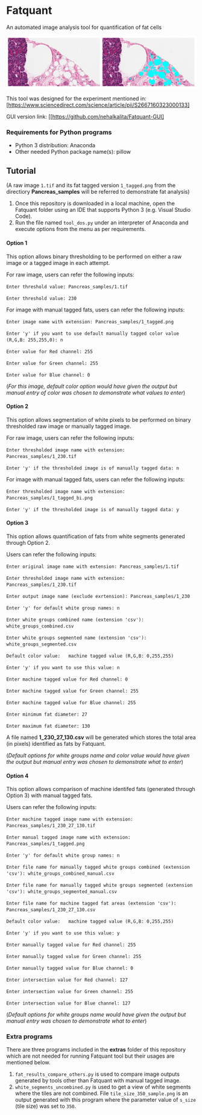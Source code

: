 # Fatquant
 An automated image analysis tool for quantification of fat cells

![alt text](Fatquant_readme_display.png)

This tool was designed for the experiment mentioned in:
[https://www.sciencedirect.com/science/article/pii/S2667160323000133]

GUI version link:
[[https://github.com/nehalkalita/Fatquant-GUI]

### Requirements for Python programs
* Python 3 distribution: Anaconda
* Other needed Python package name(s): pillow 

## Tutorial
(A raw image `1.tif` and its fat tagged version `1_tagged.png` from the directiory **Pancreas_samples** will be referred to demonstrate fat analysis)

1) Once this repository is downloaded in a local machine, open the Fatquant folder using an IDE that supports Python 3 (e.g. Visual Studio Code).
2) Run the file named `tool_dos.py` under an interpreter of Anaconda and execute options from the menu as per requirements.

#### Option 1
This option allows binary thresholding to be performed on either a raw image or a tagged image in each attempt.

For raw image, users can refer the following inputs:

`Enter threshold value: Pancreas_samples/1.tif`

`Enter threshold value: 230`

For image with manual tagged fats, users can refer the following inputs:

`Enter image name with extension: Pancreas_samples/1_tagged.png`

`Enter 'y' if you want to use default manually tagged color value (R,G,B: 255,255,0): n`

`Enter value for Red channel: 255`

`Enter value for Green channel: 255`

`Enter value for Blue channel: 0`

(*For this image, default color option would have given the output but manual entry of color was chosen to demonstrate what values to enter*)

#### Option 2
This option allows segmentation of white pixels to be performed on binary thresholded raw image or manually tagged image.

For raw image, users can refer the following inputs:

`Enter thresholded image name with extension: Pancreas_samples/1_230.tif`

`Enter 'y' if the thresholded image is of manually tagged data: n`

For image with manual tagged fats, users can refer the following inputs:

`Enter thresholded image name with extension: Pancreas_samples/1_tagged_bi.png`

`Enter 'y' if the thresholded image is of manually tagged data: y`

#### Option 3
This option allows quantification of fats from white segments generated through Option 2.

Users can refer the following inputs:

`Enter original image name with extension: Pancreas_samples/1.tif`

`Enter thresholded image name with extension: Pancreas_samples/1_230.tif`

`Enter output image name (exclude exrtension): Pancreas_samples/1_230`

`Enter 'y' for default white group names: n`

`Enter white groups combined name (extension 'csv'): white_groups_combined.csv`

`Enter white groups segmented name (extension 'csv'): white_groups_segmented.csv`

`Default color value:  
machine tagged value (R,G,B: 0,255,255)`

`Enter 'y' if you want to use this value: n`

`Enter machine tagged value for Red channel: 0`

`Enter machine tagged value for Green channel: 255`

`Enter machine tagged value for Blue channel: 255`

`Enter minimum fat diameter: 27`

`Enter maximum fat diameter: 130`

A file named **1_230_27_130.csv** will be generated which stores the total area (in pixels) identified as fats by Fatquant.

(*Default options for white groups name and color value would have given the output but manual entry was chosen to demonstrate what to enter*)

#### Option 4
This option allows comparison of machine identifed fats (generated through Option 3) with manual tagged fats.

Users can refer the following inputs:

`Enter machine tagged image name with extension: Pancreas_samples/1_230_27_130.tif`

`Enter manual tagged image name with extension: Pancreas_samples/1_tagged.png`

`Enter 'y' for default white group names: n`

`Enter file name for manually tagged white groups combined (extension 'csv'): white_groups_combined_manual.csv`

`Enter file name for manually tagged white groups segmented (extension 'csv'): white_groups_segmented_manual.csv`

`Enter file name for machine tagged fat areas (extension 'csv'): Pancreas_samples/1_230_27_130.csv`

`Default color value:  
machine tagged value (R,G,B: 0,255,255)`

`Enter 'y' if you want to use this value: y`

`Enter manually tagged value for Red channel: 255`

`Enter manually tagged value for Green channel: 255`

`Enter manually tagged value for Blue channel: 0`

`Enter intersection value for Red channel: 127`

`Enter intersection value for Green channel: 255`

`Enter intersection value for Blue channel: 127`

(*Default options for white groups name would have given the output but manual entry was chosen to demonstrate what to enter*)

### Extra programs
There are three programs included in the **extras** folder of this repository which are not needed for running Fatquant tool but their usages are mentioned below.

1) `fat_results_compare_others.py` is used to compare image outputs generated by tools other than Fatquant with manual tagged image.
2) `white_segments_uncombined.py` is used to get a view of white segments where the tiles are not combined. File `tile_size_350_sample.png` is an output generated with this program where the parameter value of `s_size` (tile size) was set to `350`.
